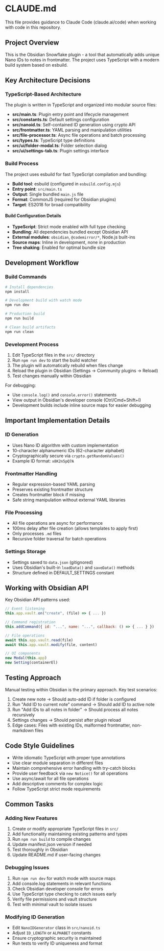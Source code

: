 # CLAUDE.md

This file provides guidance to Claude Code (claude.ai/code) when working with code in this repository.

## Project Overview

This is the Obsidian Snowflake plugin - a tool that automatically adds unique Nano IDs to notes in frontmatter. The project uses TypeScript with a modern build system based on esbuild.

## Key Architecture Decisions

### TypeScript-Based Architecture
The plugin is written in TypeScript and organized into modular source files:

- **src/main.ts**: Plugin entry point and lifecycle management
- **src/constants.ts**: Default settings configuration
- **src/nanoid.ts**: Self-contained ID generation using crypto API
- **src/frontmatter.ts**: YAML parsing and manipulation utilities
- **src/file-processor.ts**: Async file operations and batch processing
- **src/types.ts**: TypeScript type definitions
- **src/ui/folder-modal.ts**: Folder selection dialog
- **src/ui/settings-tab.ts**: Plugin settings interface

### Build Process
The project uses esbuild for fast TypeScript compilation and bundling:

- **Build tool**: esbuild (configured in `esbuild.config.mjs`)
- **Entry point**: `src/main.ts`
- **Output**: Single bundled `main.js` file
- **Format**: CommonJS (required for Obsidian plugins)
- **Target**: ES2018 for broad compatibility

#### Build Configuration Details
- **TypeScript**: Strict mode enabled with full type checking
- **Bundling**: All dependencies bundled except Obsidian API
- **External modules**: `obsidian`, `@codemirror/*`, Node.js built-ins
- **Source maps**: Inline in development, none in production
- **Tree shaking**: Enabled for optimal bundle size

## Development Workflow

### Build Commands

```bash
# Install dependencies
npm install

# Development build with watch mode
npm run dev

# Production build
npm run build

# Clean build artifacts
npm run clean
```

### Development Process

1. Edit TypeScript files in the `src/` directory
2. Run `npm run dev` to start the build watcher
3. The plugin will automatically rebuild when files change
4. Reload the plugin in Obsidian (Settings → Community plugins → Reload)
5. Test changes manually within Obsidian

For debugging:
- Use `console.log()` and `console.error()` statements
- View output in Obsidian's developer console (Ctrl/Cmd+Shift+I)
- Development builds include inline source maps for easier debugging

## Important Implementation Details

### ID Generation
- Uses Nano ID algorithm with custom implementation
- 10-character alphanumeric IDs (62-character alphabet)
- Cryptographically secure via `crypto.getRandomValues()`
- Example ID format: `x8K2n5pQ7A`

### Frontmatter Handling
- Regular expression-based YAML parsing
- Preserves existing frontmatter structure
- Creates frontmatter block if missing
- Safe string manipulation without external YAML libraries

### File Processing
- All file operations are async for performance
- 100ms delay after file creation (allows templates to apply first)
- Only processes `.md` files
- Recursive folder traversal for batch operations

### Settings Storage
- Settings saved to `data.json` (gitignored)
- Uses Obsidian's built-in `loadData()` and `saveData()` methods
- Structure defined in DEFAULT_SETTINGS constant

## Working with Obsidian API

Key Obsidian API patterns used:

```javascript
// Event listening
this.app.vault.on("create", (file) => { ... })

// Command registration
this.addCommand({ id: "...", name: "...", callback: () => { ... } })

// File operations
await this.app.vault.read(file)
await this.app.vault.modify(file, content)

// UI components
new Modal(this.app)
new Setting(containerEl)
```

## Testing Approach

Manual testing within Obsidian is the primary approach. Key test scenarios:

1. Create new note → Should auto-add ID if folder is configured
2. Run "Add ID to current note" command → Should add ID to active note
3. Run "Add IDs to all notes in folder" → Should process all notes recursively
4. Settings changes → Should persist after plugin reload
5. Edge cases: Files with existing IDs, malformed frontmatter, non-markdown files

## Code Style Guidelines

- Write idiomatic TypeScript with proper type annotations
- Use clear module separation in different files
- Maintain comprehensive error handling with try-catch blocks
- Provide user feedback via `new Notice()` for all operations
- Use async/await for all file operations
- Add descriptive comments for complex logic
- Follow TypeScript strict mode requirements

## Common Tasks

### Adding New Features
1. Create or modify appropriate TypeScript files in `src/`
2. Add functionality maintaining existing patterns and types
3. Run `npm run build` to compile changes
4. Update manifest.json version if needed
5. Test thoroughly in Obsidian
6. Update README.md if user-facing changes

### Debugging Issues
1. Run `npm run dev` for watch mode with source maps
2. Add console.log statements in relevant functions
3. Check Obsidian developer console for errors
4. Use TypeScript type checking to catch issues early
5. Verify file permissions and vault structure
6. Test with minimal vault to isolate issues

### Modifying ID Generation
- Edit `NanoIDGenerator` class in `src/nanoid.ts`
- Adjust `ID_LENGTH` or `ALPHABET` constants
- Ensure cryptographic security is maintained
- Run tests to verify ID uniqueness and format
